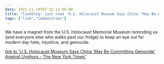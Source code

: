 ```yaml
---
date: 2021-11-10T07:32:13-05:00
title: "linkblog: just read 'U.S. Holocaust Museum Says China ‘May Be Committing Genocide’ Against Uyghurs - The New York Times'"
tags: ["link","Communities"]
---
```

We have a magnet from the U.S. Holocaust Memorial Museum reminding us (and everyone else who walks past our fridge) to keep an eye out for modern day hate, injustice, and genocide.
 
[link to 'U.S. Holocaust Museum Says China ‘May Be Committing Genocide’ Against Uyghurs - The New York Times'](https://www.nytimes.com/2021/11/09/world/asia/us-holocaust-museum-china-uyghurs-report.html)
